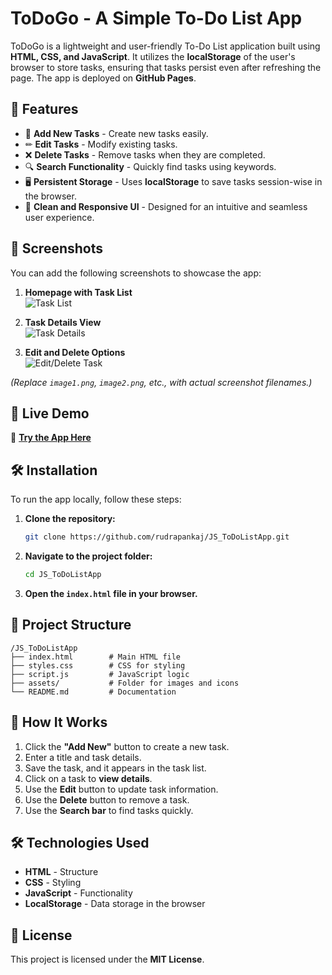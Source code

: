 # ToDoGo - A Simple To-Do List App

ToDoGo is a lightweight and user-friendly To-Do List application built using **HTML, CSS, and JavaScript**. It utilizes the **localStorage** of the user's browser to store tasks, ensuring that tasks persist even after refreshing the page. The app is deployed on **GitHub Pages**.

## 🌟 Features

- 📌 **Add New Tasks** - Create new tasks easily.
- ✏ **Edit Tasks** - Modify existing tasks.
- ❌ **Delete Tasks** - Remove tasks when they are completed.
- 🔍 **Search Functionality** - Quickly find tasks using keywords.
- 🖥 **Persistent Storage** - Uses **localStorage** to save tasks session-wise in the browser.
- 🎨 **Clean and Responsive UI** - Designed for an intuitive and seamless user experience.

## 📸 Screenshots

You can add the following screenshots to showcase the app:

1. **Homepage with Task List**  
   ![Task List](image1.png)

2. **Task Details View**  
   ![Task Details](image2.png)

3. **Edit and Delete Options**  
   ![Edit/Delete Task](image3.png)

*(Replace `image1.png`, `image2.png`, etc., with actual screenshot filenames.)*

## 🚀 Live Demo

🔗 **[Try the App Here](https://rudrapankaj.github.io/JS_ToDoListApp/)**

## 🛠 Installation

To run the app locally, follow these steps:

1. **Clone the repository:**
   ```bash
   git clone https://github.com/rudrapankaj/JS_ToDoListApp.git
   ```
2. **Navigate to the project folder:**
   ```bash
   cd JS_ToDoListApp
   ```
3. **Open the `index.html` file in your browser.**

## 💂️ Project Structure

```
/JS_ToDoListApp
├── index.html        # Main HTML file
├── styles.css        # CSS for styling
├── script.js         # JavaScript logic
├── assets/           # Folder for images and icons
└── README.md         # Documentation
```

## 🎯 How It Works

1. Click the **"Add New"** button to create a new task.
2. Enter a title and task details.
3. Save the task, and it appears in the task list.
4. Click on a task to **view details**.
5. Use the **Edit** button to update task information.
6. Use the **Delete** button to remove a task.
7. Use the **Search bar** to find tasks quickly.

## 🛠 Technologies Used

- **HTML** - Structure
- **CSS** - Styling
- **JavaScript** - Functionality
- **LocalStorage** - Data storage in the browser

## 📝 License

This project is licensed under the **MIT License**.

